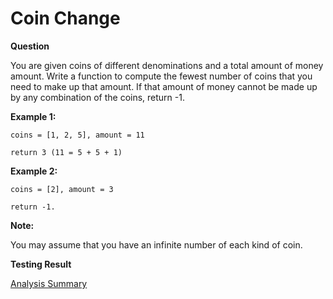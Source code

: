 # Coin Change

<strong>Question</strong>

You are given coins of different denominations and a total amount of money amount. Write a function to compute the fewest number of coins that you need to make up that amount. If that amount of money cannot be made up by any combination of the coins, return -1.

<strong>Example 1:</strong>

`coins = [1, 2, 5], amount = 11`

`return 3 (11 = 5 + 5 + 1)`

<strong>Example 2:</strong>

`coins = [2], amount = 3`

`return -1.`

<strong>Note:</strong>

You may assume that you have an infinite number of each kind of coin.

<strong>Testing Result</strong>

[Analysis Summary](https://github.com/RaysonYeungHK/problem_solving/tree/master/LeetCode/src/com/codepicker/exercise/coinchange/test_results.jpg)